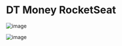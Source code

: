 <h1>DT Money RocketSeat</h1>

<p></p>




![image](https://github.com/user-attachments/assets/ee345a87-222a-4073-8757-5047655aa034)


![image](https://github.com/user-attachments/assets/5d954279-2613-416d-b69b-0e30bea15074)
